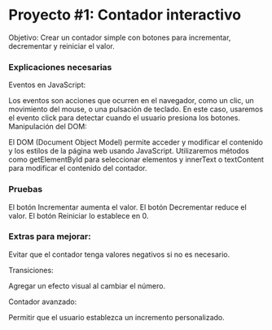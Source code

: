 # Proyecto #1: Contador interactivo

Objetivo: Crear un contador simple con botones para incrementar, decrementar y reiniciar el valor.

### Explicaciones necesarias

Eventos en JavaScript:

Los eventos son acciones que ocurren en el navegador, como un clic, un movimiento del mouse, o una pulsación de teclado.
En este caso, usaremos el evento click para detectar cuando el usuario presiona los botones.
Manipulación del DOM:

El DOM (Document Object Model) permite acceder y modificar el contenido y los estilos de la página web usando JavaScript.
Utilizaremos métodos como getElementById para seleccionar elementos y innerText o textContent para modificar el contenido del contador.

### Pruebas

El botón Incrementar aumenta el valor.
El botón Decrementar reduce el valor.
El botón Reiniciar lo establece en 0.

### Extras para mejorar:

Evitar que el contador tenga valores negativos si no es necesario.

Transiciones:

Agregar un efecto visual al cambiar el número.

Contador avanzado:

Permitir que el usuario establezca un incremento personalizado.